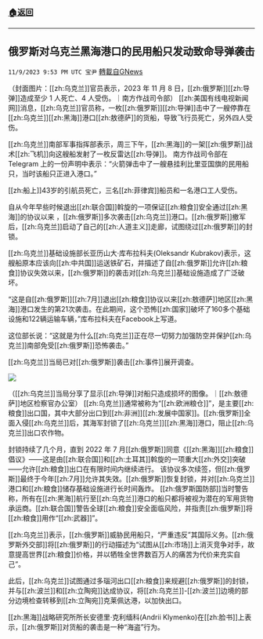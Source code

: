 ###  [:house:返回](README.md)
---


## 俄罗斯对乌克兰黑海港口的民用船只发动致命导弹袭击
`11/9/2023 9:53 PM UTC 宝尹` [轉載自GNews](https://gnews.org/articles/1951849)

（封面图片：[[zh:乌克兰]]官员表示，2023 年 11 月 8 日，[[zh:俄罗斯]][[zh:导弹]]造成至少 1 人死亡、4 人受伤。｜南方作战司令部）
[[zh:美国有线电视新闻网]]消息，[[zh:乌克兰]]官员称，一枚[[zh:俄罗斯]][[zh:导弹]]击中了一艘停靠在[[zh:乌克兰]][[zh:黑海]]港口[[zh:敖德萨]]的货船，导致飞行员死亡，另外四人受伤。

[[zh:乌克兰]]南部军事指挥部表示，周三下午，[[zh:黑海]]的一架[[zh:俄罗斯]]战术[[zh:飞机]]向这艘船发射了一枚反雷达[[zh:导弹]]。
南方作战司令部在 Telegram 上的一份声明中表示：“火箭弹击中了一艘悬挂利比里亚国旗的民用船只，当时该船只正进入港口。”

[[zh:船上]]43岁的引航员死亡，三名[[zh:菲律宾]]船员和一名港口工人受伤。

自从今年早些时候退出[[zh:联合国]]斡旋的一项保证[[zh:粮食]]安全通过[[zh:黑海]]的协议以来 ，[[zh:俄罗斯]]多次袭击[[zh:乌克兰]]港口。[[zh:俄罗斯]]撤军后，[[zh:乌克兰]]启动了自己的[[zh:人道主义]]走廊，试图绕过[[zh:俄罗斯]]的封锁。


[[zh:乌克兰]]基础设施部长亚历山大·库布拉科夫(Oleksandr Kubrakov)表示，这艘船原本应该向[[zh:中共国]]运送铁矿石，并描述了自[[zh:俄罗斯]]允许[[zh:粮食]]协议失效以来，[[zh:俄罗斯]]的袭击对[[zh:乌克兰]]基础设施造成了广泛破坏。

“这是自[[zh:俄罗斯]][[zh:7月]]退出[[zh:粮食]]协议以来[[zh:敖德萨]]地区[[zh:黑海]]港口发生的第21次袭击。在此期间，这个恐怖[[zh:国家]]破坏了160多个基础设施和122辆运输车辆，”库布拉科夫在Facebook上写道。

这位部长说：“这就是为什么[[zh:乌克兰]]正在尽一切努力加强防空并保护[[zh:乌克兰]]南部免受[[zh:俄罗斯]]恐怖袭击。”

[[zh:乌克兰]]当局已对[[zh:俄罗斯]]袭击[[zh:事件]]展开调查。

![](https://i.imgur.com/xVYbOVR.jpg)

（[[zh:乌克兰]]当局分享了显示[[zh:导弹]]对船只造成损坏的图像。｜[[zh:敖德萨]]地区检察官办公室）
[[zh:乌克兰]]通常被称为“[[zh:欧洲粮仓]]”，是主要[[zh:粮食]]出口国，其中大部分出口到[[zh:非洲]][[zh:发展中国家]]。[[zh:俄罗斯]]全面入侵[[zh:乌克兰]]后，其海军封锁了[[zh:乌克兰]][[zh:黑海]]港口，阻止[[zh:乌克兰]]出口农作物。

封锁持续了几个月，直到 2022 年 7 月[[zh:俄罗斯]]同意《[[zh:黑海]][[zh:粮食]]倡议》——这是由[[zh:联合国]]和[[zh:土耳其]]斡旋的一项重大[[zh:外交]]突破——允许[[zh:粮食]]出口在有限时间内继续进行。
该协议多次续签，但[[zh:俄罗斯]]最终于今年[[zh:7月]]允许其失效。[[zh:俄罗斯]]恢复封锁，并对[[zh:乌克兰]]港口和[[zh:粮食]]储存基础设施进行长时间轰炸。
[[zh:俄罗斯国防部]]当时警告称，所有在[[zh:黑海]]航行至[[zh:乌克兰]]港口的船只都将被视为潜在的军用货物承运商。[[zh:联合国]]警告全球[[zh:粮食]]安全面临风险，并指责[[zh:俄罗斯]]将[[zh:粮食]]用作“[[zh:武器]]”。

[[zh:乌克兰]]表示，[[zh:俄罗斯]]威胁民用船只，“严重违反”其国际义务。[[zh:俄罗斯外交部]]将[[zh:俄罗斯]]的行动描述为“试图从[[zh:市场]]上消灭竞争对手，故意提高世界[[zh:粮食]]价格，并以牺牲全世界数百万人的痛苦为代价来充实自己”。

此后，[[zh:乌克兰]]试图通过多瑙河出口[[zh:粮食]]来规避[[zh:俄罗斯]]的封锁，并与[[zh:波兰]]和[[zh:立陶宛]]达成协议，将[[zh:乌克兰]]-[[zh:波兰]]边境的部分边境检查转移到[[zh:立陶宛]]克莱佩达港，以加快出口。

[[zh:黑海]]战略研究所所长安德里·克利缅科(Andrii Klymenko)在[[zh:脸书]]上表示，[[zh:俄罗斯]]对货船的袭击是一种“海盗”行为。



